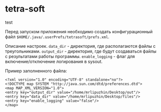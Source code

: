 # tetra-soft
test

Перед запуском приложения необходимо создать конфигурационный файл `$HOME/.java/.userPrefs/tetrasoft/prefs.xml`.

Описание настроек.
`data_dir` - директория, где располагаются файлы с треугольниками.
`output_dir` - директория, где будут создаваться файлы с результатами работы программы.
`enable_logging` - флаг для включение/отключение логирования в sysout.

Пример заполненного файла:
```
<?xml version="1.0" encoding="UTF-8" standalone="no"?>
<!DOCTYPE map SYSTEM "http://java.sun.com/dtd/preferences.dtd">
<map MAP_XML_VERSION="1.0">
<entry key="output_dir" value="/home/mrlipuzhin/Desktop/out"/>
<entry key="data_dir" value="/home/mrlipuzhin/Desktop/files"/>
<entry key="enable_logging" value="false"/>
</map>
```
